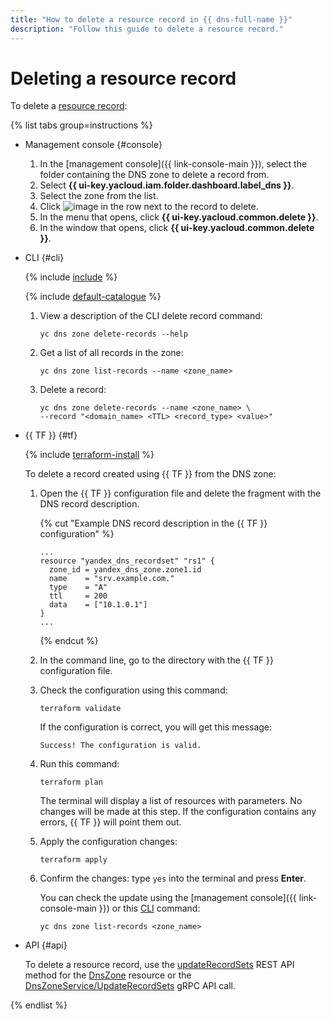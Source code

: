 ```yaml
---
title: "How to delete a resource record in {{ dns-full-name }}"
description: "Follow this guide to delete a resource record."
---
```


# Deleting a resource record

To delete a [resource record](../concepts/resource-record.md):

{% list tabs group=instructions %}

- Management console {#console}

   1. In the [management console]({{ link-console-main }}), select the folder containing the DNS zone to delete a record from.
   1. Select **{{ ui-key.yacloud.iam.folder.dashboard.label_dns }}**.
   1. Select the zone from the list.
   1. Click ![image](../../_assets/console-icons/ellipsis.svg) in the row next to the record to delete.
   1. In the menu that opens, click **{{ ui-key.yacloud.common.delete }}**.
   1. In the window that opens, click **{{ ui-key.yacloud.common.delete }}**.

- CLI {#cli}

   {% include [include](../../_includes/cli-install.md) %}

   {% include [default-catalogue](../../_includes/default-catalogue.md) %}

   1. View a description of the CLI delete record command:

      ```
      yc dns zone delete-records --help
      ```
   1. Get a list of all records in the zone:

      ```
      yc dns zone list-records --name <zone_name>
      ```
   1. Delete a record:

      ```
      yc dns zone delete-records --name <zone_name> \
      --record "<domain_name> <TTL> <record_type> <value>"
      ```

- {{ TF }} {#tf}

   {% include [terraform-install](../../_includes/terraform-install.md) %}

   To delete a record created using {{ TF }} from the DNS zone:

   1. Open the {{ TF }} configuration file and delete the fragment with the DNS record description.

      {% cut "Example DNS record description in the {{ TF }} configuration" %}

      ```hcl
      ...
      resource "yandex_dns_recordset" "rs1" {
        zone_id = yandex_dns_zone.zone1.id
        name    = "srv.example.com."
        type    = "A"
        ttl     = 200
        data    = ["10.1.0.1"]
      }
      ...
      ```

      {% endcut %}


   1. In the command line, go to the directory with the {{ TF }} configuration file.

   1. Check the configuration using this command:
      ```
      terraform validate
      ```

      If the configuration is correct, you will get this message:

      ```
      Success! The configuration is valid.
      ```

   1. Run this command:
      ```
      terraform plan
      ```

      The terminal will display a list of resources with parameters. No changes will be made at this step. If the configuration contains any errors, {{ TF }} will point them out.

   1. Apply the configuration changes:
      ```
      terraform apply
      ```

   1. Confirm the changes: type `yes` into the terminal and press **Enter**.

      You can check the update using the [management console]({{ link-console-main }}) or this [CLI](../../cli/quickstart.md) command:

      ```
      yc dns zone list-records <zone_name>
      ```

- API {#api}

   To delete a resource record, use the [updateRecordSets](../api-ref/DnsZone/updateRecordSets.md) REST API method for the [DnsZone](../api-ref/DnsZone/index.md) resource or the [DnsZoneService/UpdateRecordSets](../api-ref/grpc/dns_zone_service.md#UpdateRecordSets) gRPC API call.

{% endlist %}
